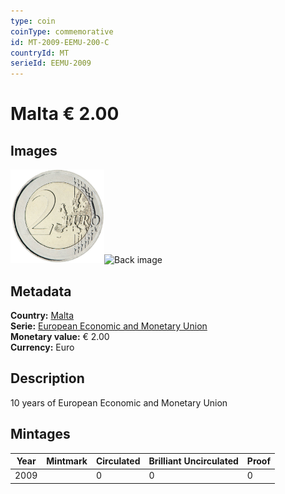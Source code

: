 ```yaml
---
type: coin
coinType: commemorative
id: MT-2009-EEMU-200-C
countryId: MT
serieId: EEMU-2009
---
```


# Malta € 2.00

## Images

<img src="../../Images/common-2007-200.png" height="150" alt="Front image"><img src="Images/MT-2009-200-000.png" height="150" alt="Back image">

## Metadata

**Country:** [Malta](../../Countries/Malta/index.md)\
**Serie:** [European Economic and Monetary Union](index.md)\
**Monetary value:** € 2.00\
**Currency:** Euro

## Description
10 years of European Economic and Monetary Union

## Mintages

| Year | Mintmark | Circulated | Brilliant Uncirculated | Proof |
| ---- | -------- | ---------- | ---------------------- | ----- |
| 2009 |  | 0| 0 | 0 |
